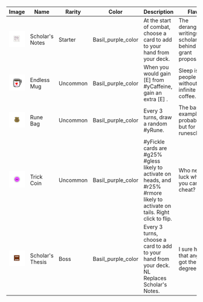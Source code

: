 | Image | Name | Rarity | Color | Description | Flavor |
| ----- | ---- | ------ | ----- | ----------- | ------ |
| ![](relics/ScholarsNotes.png) | Scholar's Notes | Starter | Basil_purple_color | At the start of combat, choose a card to add to your hand from your deck. | The deranged writings of a scholar well behind on his grant proposals. |
| ![](relics/EndlessMug.png) | Endless Mug | Uncommon | Basil_purple_color | When you would gain [E] from #yCaffeine, gain an extra [E] . | Sleep is for people without infinite coffee. |
| ![](relics/RuneBag.png) | Rune Bag | Uncommon | Basil_purple_color | Every 3 turns, draw a random #yRune. | The basic example of probability, but for runescholars. |
| ![](relics/TrickCoin.png) | Trick Coin | Uncommon | Basil_purple_color | #yFickle cards are #g25% #gless likely to activate on heads, and #r25% #rmore likely to activate on tails. Right click to flip. | Who needs luck when you can cheat? |
| ![](relics/ScholarsThesis.png) | Scholar's Thesis | Boss | Basil_purple_color | Every 3 turns, choose a card to add to your hand from your deck. NL Replaces Scholar's Notes. | I sure hope that angel got their degree. |
